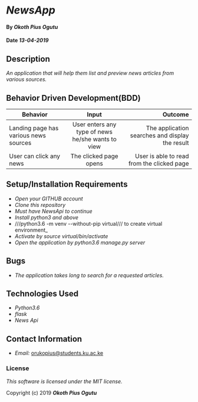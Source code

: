 # _NewsApp_

#### By _Okoth Pius Ogutu_

#### Date _13-04-2019_

## Description

_An application  that will help them list and preview news articles from various sources._

## Behavior Driven Development(BDD)

| Behavior        | Input           | Outcome  |
| ------------- |:-------------:| -----:|
| Landing page has various news sources | User enters any type of news he/she wants to view | The application searches and display the result |
| User can click any news | The clicked page opens | User is able to read from the clicked page |


## Setup/Installation Requirements

* _Open your GITHUB account_
* _Clone this repository_
* _Must have NewsApi to continue_
* _Install python3 and above_
* ///python3.6 -m venv --without-pip virtual/// to create virtual environment_
* _Activate by source virtual/bin/activate_
* _Open the application by python3.6 manage.py server_


        
## Bugs

* _The application takes long to search for a requested articles._

## Technologies Used

* _Python3.6_
* _flask_
* _News Api_

## Contact Information

* _Email:_ orukopius@students.ku.ac.ke

### License

*This software is licensed under the MIT license.*

Copyright (c) 2019 **_Okoth Pius Ogutu_**
